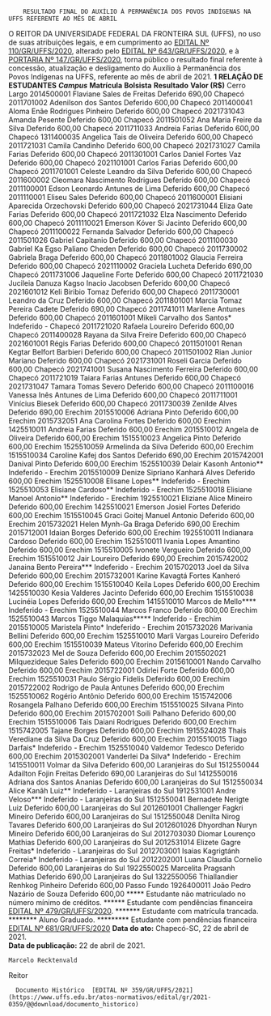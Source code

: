         RESULTADO FINAL DO AUXÍLIO À PERMANÊNCIA DOS POVOS INDÍGENAS NA UFFS REFERENTE AO MÊS DE ABRIL  

 O REITOR DA UNIVERSIDADE FEDERAL DA FRONTEIRA SUL (UFFS), no uso de suas atribuições legais, e em cumprimento ao [EDITAL Nº 110/GR/UFFS/2020](https://www.uffs.edu.br/atos-normativos/edital/gr/2020-0110), alterado pelo [EDITAL Nº 643/GR/UFFS/2020](https://www.uffs.edu.br/atos-normativos/edital/gr/2020-0643), e à [PORTARIA Nº 147/GR/UFFS/2020](https://www.uffs.edu.br/atos-normativos/portaria/gr/2020-0147), torna público o resultado final referente à concessão, atualização e desligamento do Auxílio à Permanência dos Povos Indígenas na UFFS, referente ao mês de abril de 2021.  **1 RELAÇÃO DE ESTUDANTES**      ***Campus***    **Matrícula**   **Bolsista**   **Resultado**   **Valor (R$)**     Cerro Largo   2014500001   Flaviane Sales de Freitas   Deferido   690,00     Chapecó   2011701002   Adenilson dos Santos   Deferido   600,00     Chapecó   2011400041   Aloma Enãe Rodrigues Pinheiro   Deferido   600,00     Chapecó   2021731043   Amanda Pesente   Deferido   600,00     Chapecó   2011501052   Ana Maria Freire da Silva   Deferido   600,00     Chapecó   2011711033   Andreia Farias   Deferido   600,00     Chapecó   1311400035   Angelica Tais de Oliveira   Deferido   600,00     Chapecó   2011721031   Camila Candinho   Deferido   600,00     Chapecó   2021731027   Camila Farias   Deferido   600,00     Chapecó   2011301001   Carlos Daniel Fortes Vaz   Deferido   600,00     Chapecó   2021101001   Carlos Farias   Deferido   600,00     Chapecó   2011701001   Celeste Leandro da Silva   Deferido   600,00     Chapecó   2011600002   Cleomara Nascimento Rodrigues   Deferido   600,00     Chapecó   2011100001   Edson Leonardo Antunes de Lima   Deferido   600,00     Chapecó   2011110001   Eliseu Sales   Deferido   600,00     Chapecó   2011600001   Elisiani Aparecida Orzechovski   Deferido   600,00     Chapecó   2021731044   Eliza Gate Farias   Deferido   600,00     Chapecó   2011721032   Elza Nascimento   Deferido   600,00     Chapecó   2011110021   Emerson Kóver Si Jacinto   Deferido   600,00     Chapecó   2011100022   Fernanda Salvador   Deferido   600,00     Chapecó   2011501026   Gabriel Capitanio   Deferido   600,00     Chapecó   2011100030   Gabriel Ka Egso Paliano Cheden   Deferido   600,00     Chapecó   2011730002   Gabriela Braga   Deferido   600,00     Chapecó   2011801002   Glaucia Ferreira   Deferido   600,00     Chapecó   2021110002   Graciela Lucheta   Deferido   690,00     Chapecó   2011731006   Jaqueline Forte   Deferido   600,00     Chapecó   2011721030   Jucileia Danuza Kagso Inacio Jacobsen   Deferido   600,00     Chapecó   2021601012   Keli Biribio Tomaz   Deferido   600,00     Chapecó   2011730001   Leandro da Cruz   Deferido   600,00     Chapecó   2011801001   Marcia Tomaz Pereira Cadete   Deferido   690,00     Chapecó   2011741011   Marilene Antunes   Deferido   600,00     Chapecó   2011601001   Mikeli Carvalho dos Santos*   Indeferido   -     Chapecó   2011721020   Rafaela Loureiro   Deferido   600,00     Chapecó   2011400028   Rayana da Silva Freire   Deferido   600,00     Chapecó   2021601001   Régis Farias   Deferido   600,00     Chapecó   2011501001   Renan Kegtar Belfort Barbieri   Deferido   600,00     Chapecó   2011501002   Rian Junior Mariano   Deferido   600,00     Chapecó   2021731001   Roseli Garcia   Deferido   600,00     Chapecó   2021741001   Susana Nascimento Ferreira   Deferido   600,00     Chapecó   2011721019   Taiara Farias Antunes   Deferido   600,00     Chapecó   2021731047   Tamara Tomas Severo   Deferido   600,00     Chapecó   2011100016   Vanessa Inês Antunes de Lima   Deferido   600,00     Chapecó   2011711001   Vinícius Biesek   Deferido   600,00     Chapecó   2011730039   Zenilde Alves   Deferido   690,00     Erechim   2015510006   Adriana Pinto   Deferido   600,00     Erechim   2015732051   Ana Carolina Fortes   Deferido   600,00     Erechim   1425510011   Andreia Farias   Deferido   600,00     Erechim   2015510012   Angela de Oliveira   Deferido   600,00     Erechim   1515510023   Angelica Pinto   Deferido   600,00     Erechim   1525510059   Armelinda da Silva   Deferido   600,00     Erechim   1515510034   Caroline Kafej dos Santos   Deferido   690,00     Erechim   2015742001   Danival Pinto   Deferido   600,00     Erechim   1525510039   Delair Kasonh Antonio**   Indeferido   -     Erechim   2015510009   Denize Sipriano Kanhará Alves   Deferido   600,00     Erechim   1525510008   Elisane Lopes**   Indeferido   -     Erechim   1525510053   Elisiane Cardoso**   Indeferido   -     Erechim   1525510018   Elisiane Manoel Antonio**   Indeferido   -     Erechim   1925510021   Eliziane Alice Mineiro   Deferido   600,00     Erechim   1425510021   Emerson Josiel Fortes   Deferido   600,00     Erechim   1515510045   Graci Goitej Manuel Antonio   Deferido   600,00     Erechim   2015732021   Helen Mynh-Ga Braga   Deferido   690,00     Erechim   2015712001   Idaian Borges   Deferido   600,00     Erechim   1925510011   Indianara Cardoso   Deferido   600,00     Erechim   1525510011   Ivania Lopes Amantino   Deferido   600,00     Erechim   1515510005   Ivonete Vergueiro   Deferido   600,00     Erechim   1515510012   Jair Loureiro   Deferido   690,00     Erechim   2015742002   Janaina Bento Pereira***   Indeferido   -     Erechim   2015702013   Joel da Silva   Deferido   600,00     Erechim   2015732001   Karine Kavagtá Fortes Kanheró   Deferido   600,00     Erechim   1515510040   Keila Lopes   Deferido   600,00     Erechim   1425510030   Kesia Valderes Jacinto   Deferido   600,00     Erechim   1515510038   Lucinéia Lopes   Deferido   600,00     Erechim   1415510010   Marcos de Mello****   Indeferido   -     Erechim   1525510044   Marcos Franco   Deferido   600,00     Erechim   1525510043   Marcos Tiggo Malaquias*****   Indeferido   -     Erechim   2015510005   Maristela Pinto*   Indeferido   -     Erechim   2015732026   Marivania Bellini   Deferido   600,00     Erechim   1525510010   Marli Vargas Loureiro   Deferido   600,00     Erechim   1515510039   Mateus Vitorino   Deferido   600,00     Erechim   2015732023   Mel de Souza   Deferido   600,00     Erechim   2015502021   Milquezideque Sales   Deferido   600,00     Erechim   2015610001   Nando Carvalho   Deferido   600,00     Erechim   2015722001   Odirlei Forte   Deferido   600,00     Erechim   1525510031   Paulo Sérgio Fidelis   Deferido   600,00     Erechim   2015722002   Rodrigo de Paula Antunes   Deferido   600,00     Erechim   1525510062   Rogério Antônio   Deferido   600,00     Erechim   1515742006   Rosangela Palhano   Deferido   600,00     Erechim   1515510025   Silvana Pinto   Deferido   600,00     Erechim   2015702001   Soili Palhano   Deferido   600,00     Erechim   1515510006   Tais Daiani Rodrigues   Deferido   600,00     Erechim   1515742005   Tajane Borges   Deferido   600,00     Erechim   1915524028   Thais Verediane da Silva Da Cruz   Deferido   600,00     Erechim   2015510015   Tiago Darfais*   Indeferido   -     Erechim   1525510040   Valdemor Tedesco   Deferido   600,00     Erechim   2015302001   Vanderlei Da Silva*   Indeferido   -     Erechim   1415510011   Volmar da Silva   Deferido   600,00     Laranjeiras do Sul   1512550044   Adailton Fojin Freitas   Deferido   690,00     Laranjeiras do Sul   1412550016   Adriana dos Santos Ananias   Deferido   600,00     Laranjeiras do Sul   1512550034   Alice Kanãh Luiz**   Indeferido   -     Laranjeiras do Sul   1912531001   Andre Veloso***   Indeferido   -     Laranjeiras do Sul   1512550041   Bernadete Nerigte Luiz   Deferido   600,00     Laranjeiras do Sul   2012601001   Challenger Fagkri Mineiro   Deferido   600,00     Laranjeiras do Sul   1512550048   Denilta Nirog Tavares   Deferido   600,00     Laranjeiras do Sul   2012601026   Dhyordhan Nuryn Mineiro   Deferido   600,00     Laranjeiras do Sul   2012703030   Diomar Lourenço Mathias   Deferido   600,00     Laranjeiras do Sul   2012531014   Elizete Gagre Freitas*   Indeferido   -     Laranjeiras do Sul   2012703001   Isaias Kagrigtánh Correia*   Indeferido   -     Laranjeiras do Sul   2012202001   Luana Claudia Cornelio   Deferido   600,00     Laranjeiras do Sul   1922550025   Marcelita Pragsanh Mathias   Deferido   690,00     Laranjeiras do Sul   1322550056   Thiallandier Renhkog Pinheiro   Deferido   600,00     Passo Fundo   1926400011   João Pedro Nazário de Souza   Deferido   600,00     *****  Estudante não matriculado no número mínimo de créditos. ******  Estudante com pendências financeira [EDITAL Nº 479/GR/UFFS/2020](https://www.uffs.edu.br/atos-normativos/edital/gr/2020-0479). *******  Estudante com matrícula trancada. ********  Aluno Graduado. *********  Estudante com pendências financeira [EDITAL Nº 681/GR/UFFS/2020](https://www.uffs.edu.br/atos-normativos/edital/gr/2020-0681)        **Data do ato:** Chapecó-SC, 22 de abril de 2021.   
 **Data de publicação:**  22 de abril de 2021. 

    Marcelo Recktenvald   
 Reitor 

      Documento Histórico  [EDITAL Nº 359/GR/UFFS/2021](https://www.uffs.edu.br/atos-normativos/edital/gr/2021-0359/@@download/documento_historico)     
      